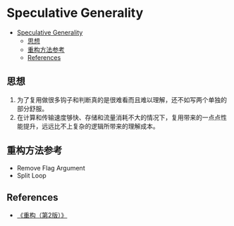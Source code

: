 # Speculative Generality

<!-- TOC -->

- [Speculative Generality](#speculative-generality)
    - [思想](#思想)
    - [重构方法参考](#重构方法参考)
    - [References](#references)

<!-- /TOC -->


## 思想
1. 为了复用做很多钩子和判断真的是很难看而且难以理解，还不如写两个单独的部分舒服。
2. 在计算和传输速度够快、存储和流量消耗不大的情况下，复用带来的一点点性能提升，远远比不上复杂的逻辑所带来的理解成本。


## 重构方法参考
* Remove Flag Argument
* Split Loop


## References
* [《重构（第2版）》](https://book.douban.com/subject/33400354/)
